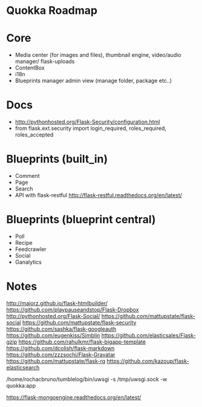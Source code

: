 Quokka Roadmap
==============

Core
====
* Media center (for images and files), thumbnail engine, video/audio manager/ flask-uploads
* ContentBox
* i18n
* Blueprints manager admin view (manage folder, package etc..)

Docs
===
- http://pythonhosted.org/Flask-Security/configuration.html
- from flask.ext.security import login_required, roles_required, roles_accepted

Blueprints (built_in)
=====================
* Comment
* Page
* Search
* API with flask-restful http://flask-restful.readthedocs.org/en/latest/

Blueprints (blueprint central)
==============================
* Poll
* Recipe
* Feedcrawler
* Social
* Ganalytics

Notes
=====
http://majorz.github.io/flask-htmlbuilder/
https://github.com/playpauseandstop/Flask-Dropbox
http://pythonhosted.org/Flask-Social/
https://github.com/mattupstate/flask-social
https://github.com/mattupstate/flask-security
https://github.com/sashka/flask-googleauth
https://github.com/eugenkiss/Simblin
https://github.com/elasticsales/Flask-gzip
https://github.com/rahulkmr/flask-bigapp-template
https://github.com/dcolish/flask-markdown
https://github.com/zzzsochi/Flask-Gravatar
https://github.com/mattupstate/flask-rq
https://github.com/kazoup/flask-elasticsearch


/home/rochacbruno/tumblelog/bin/uwsgi -s /tmp/uwsgi.sock -w quokka:app

https://flask-mongoengine.readthedocs.org/en/latest/